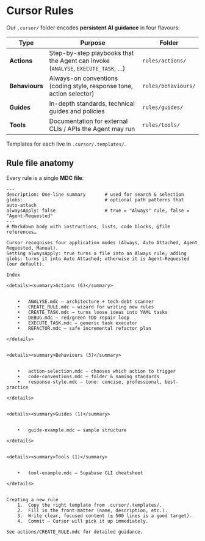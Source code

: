 # Cursor Rules

Our `.cursor/` folder encodes **persistent AI guidance** in four flavours:

| Type | Purpose | Folder |
|------|---------|--------|
| **Actions**    | Step-by-step playbooks that the Agent can invoke (`ANALYSE`, `EXECUTE_TASK`, …) | `rules/actions/` |
| **Behaviours** | Always-on conventions (coding style, response tone, action selector) | `rules/behaviours/` |
| **Guides**     | In-depth standards, technical guides and policies | `rules/guides/` |
| **Tools**      | Documentation for external CLIs / APIs the Agent may run | `rules/tools/` |

Templates for each live in `.cursor/.templates/`.

## Rule file anatomy

Every rule is a single **MDC file**:

```mdc
---
description: One-line summary       # used for search & selection
globs:                              # optional path patterns that auto-attach
alwaysApply: false                  # true = "Always" rule, false = "Agent-Requested"
---
# Markdown body with instructions, lists, code blocks, @file references…

Cursor recognises four application modes (Always, Auto Attached, Agent Requested, Manual).
Setting alwaysApply: true turns a file into an Always rule; adding globs: turns it into Auto Attached; otherwise it is Agent-Requested (our default).  ￼

Index

<details><summary>Actions (6)</summary>


	•	ANALYSE.mdc – architecture + tech-debt scanner
	•	CREATE_RULE.mdc – wizard for writing new rules
	•	CREATE_TASK.mdc – turns loose ideas into YAML tasks
	•	DEBUG.mdc – red/green TDD repair loop
	•	EXECUTE_TASK.mdc – generic task executor
	•	REFACTOR.mdc – safe incremental refactor plan

</details>


<details><summary>Behaviours (3)</summary>


	•	action-selection.mdc – chooses which action to trigger
	•	code-conventions.mdc – folder & naming standards
	•	response-style.mdc – tone: concise, professional, best-practice

</details>


<details><summary>Guides (1)</summary>


	•	guide-example.mdc – sample structure

</details>


<details><summary>Tools (1)</summary>


	•	tool-example.mdc – Supabase CLI cheatsheet

</details>


Creating a new rule
	1.	Copy the right template from .cursor/.templates/.
	2.	Fill in the front-matter (name, description, etc.).
	3.	Write clear, focused content (≤ 500 lines is a good target).
	4.	Commit – Cursor will pick it up immediately.

See actions/CREATE_RULE.mdc for detailed guidance.
